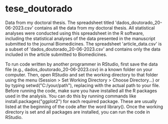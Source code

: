 # tese_doutorado
Data from my doctoral thesis. The spreadsheet titled 'dados_doutorado_20-06-2023.csv' contains all the data from my doctoral thesis. All statistical analyses were conducted using this spreadsheet in the R software, including the statistical analyses of the data presented in the manuscript submitted to the journal Biomedicines. The spreadsheet 'article_data.csv' is a subset of 'dados_doutorado_20-06-2023.csv' and contains only the data included in the article submitted to Biomedicines.

To run code written by another programmer in RStudio, first save the data file (e.g., dados_doutorado_20-06-2023.csv) in a known folder on your computer. Then, open RStudio and set the working directory to that folder using the menu (Session > Set Working Directory > Choose Directory...) or by typing setwd("C:/your/path"), replacing with the actual path to your file. Before running the code, make sure you have installed all the R packages used in the analysis. You can do this by running commands like install.packages("ggplot2") for each required package. These are usually listed at the beginning of the code after the word library(). Once the working directory is set and all packages are installed, you can run the code in RStudio.

